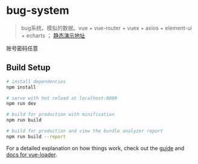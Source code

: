 # bug-system

> bug系统，模拟的数据。vue + vue-router + vuex + axios + element-ui + echarts ； [静态演示地址](https://imfdj.github.io/BugManage/#/login)

账号密码任意

## Build Setup

``` bash
# install dependencies
npm install

# serve with hot reload at localhost:8080
npm run dev

# build for production with minification
npm run build

# build for production and view the bundle analyzer report
npm run build --report
```

For a detailed explanation on how things work, check out the [guide](http://vuejs-templates.github.io/webpack/) and [docs for vue-loader](http://vuejs.github.io/vue-loader).
